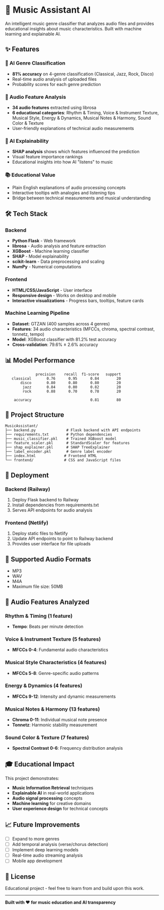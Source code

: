 # 🎵 Music Assistant AI

An intelligent music genre classifier that analyzes audio files and provides educational insights about music characteristics. Built with machine learning and explainable AI.

## ✨ Features

### 🎯 AI Genre Classification
- **81% accuracy** on 4-genre classification (Classical, Jazz, Rock, Disco)
- Real-time audio analysis of uploaded files
- Probability scores for each genre prediction

### 🔬 Audio Feature Analysis
- **34 audio features** extracted using librosa
- **6 educational categories**: Rhythm & Timing, Voice & Instrument Texture, Musical Style, Energy & Dynamics, Musical Notes & Harmony, Sound Color & Texture
- User-friendly explanations of technical audio measurements

### 🧠 AI Explainability
- **SHAP analysis** shows which features influenced the prediction
- Visual feature importance rankings
- Educational insights into how AI "listens" to music

### 📚 Educational Value
- Plain English explanations of audio processing concepts
- Interactive tooltips with analogies and listening tips
- Bridge between technical measurements and musical understanding

## 🛠️ Tech Stack

### Backend
- **Python Flask** - Web framework
- **librosa** - Audio analysis and feature extraction
- **XGBoost** - Machine learning classifier
- **SHAP** - Model explainability
- **scikit-learn** - Data preprocessing and scaling
- **NumPy** - Numerical computations

### Frontend
- **HTML/CSS/JavaScript** - User interface
- **Responsive design** - Works on desktop and mobile
- **Interactive visualizations** - Progress bars, tooltips, feature cards

### Machine Learning Pipeline
- **Dataset**: GTZAN (400 samples across 4 genres)
- **Features**: 34 audio characteristics (MFCCs, chroma, spectral contrast, tonnetz, tempo)
- **Model**: XGBoost classifier with 81.2% test accuracy
- **Cross-validation**: 79.6% ± 2.6% accuracy

## 📊 Model Performance

```
              precision    recall  f1-score   support
   classical       0.76      0.95      0.84        20
       disco       0.80      0.80      0.80        20
        jazz       0.84      0.80      0.82        20
        rock       0.88      0.70      0.78        20

    accuracy                           0.81        80
```

## 📁 Project Structure

```
MusicAssistant/
├── backend.py              # Flask backend with API endpoints
├── requirements.txt        # Python dependencies
├── music_classifier.pkl    # Trained XGBoost model
├── feature_scaler.pkl      # StandardScaler for features
├── shap_explainer.pkl      # SHAP TreeExplainer
├── label_encoder.pkl       # Genre label encoder
├── index.html             # Frontend HTML
└── frontend/              # CSS and JavaScript files
```

## 🚀 Deployment

### Backend (Railway)
1. Deploy Flask backend to Railway
2. Install dependencies from requirements.txt
3. Serves API endpoints for audio analysis

### Frontend (Netlify)
1. Deploy static files to Netlify
2. Update API endpoints to point to Railway backend
3. Provides user interface for file uploads

## 🎵 Supported Audio Formats
- MP3
- WAV
- M4A
- Maximum file size: 50MB

## 🔬 Audio Features Analyzed

### Rhythm & Timing (1 feature)
- **Tempo**: Beats per minute detection

### Voice & Instrument Texture (5 features)
- **MFCCs 0-4**: Fundamental audio characteristics

### Musical Style Characteristics (4 features)
- **MFCCs 5-8**: Genre-specific audio patterns

### Energy & Dynamics (4 features)
- **MFCCs 9-12**: Intensity and dynamic measurements

### Musical Notes & Harmony (13 features)
- **Chroma 0-11**: Individual musical note presence
- **Tonnetz**: Harmonic stability measurement

### Sound Color & Texture (7 features)
- **Spectral Contrast 0-6**: Frequency distribution analysis

## 🎓 Educational Impact

This project demonstrates:
- **Music Information Retrieval** techniques
- **Explainable AI** in real-world applications
- **Audio signal processing** concepts
- **Machine learning** for creative domains
- **User experience design** for technical concepts

## 📈 Future Improvements

- [ ] Expand to more genres
- [ ] Add temporal analysis (verse/chorus detection)
- [ ] Implement deep learning models
- [ ] Real-time audio streaming analysis
- [ ] Mobile app development

## 📝 License

Educational project - feel free to learn from and build upon this work.

---

**Built with ❤️ for music education and AI transparency**
